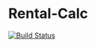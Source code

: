 # Rental-Calc

[![Build Status](https://travis-ci.org/zrichardet/Rental-Calc.svg?branch=master)](https://travis-ci.org/zrichardet/Rental-Calc)
